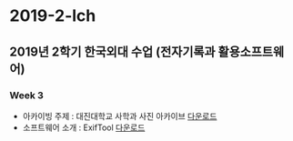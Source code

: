 # 2019-2-lch
## 2019년 2학기 한국외대 수업 (전자기록과 활용소프트웨어)
### Week 3
- 아카이빙 주제 : 대진대학교 사학과 사진 아카이브 [다운로드](https://github.com/cndgh1023/2019-2-lch/master/lecture/lecture1.pdf)
- 소프트웨어 소개 : ExifTool [다운로드](https://github.com/cndgh1023/2019-2-lch/master/lecture/lecture2.pdf)

